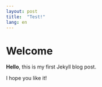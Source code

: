 ```yaml
---
layout: post
title:  "Test!"
lang: en
---
```


# Welcome

**Hello**, this is my first Jekyll blog post.

I hope you like it!
